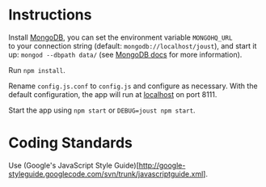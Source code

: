# Instructions

Install [MongoDB](https://www.mongodb.org/), you can set the environment variable `MONGOHQ_URL`  
to your connection string (default: `mongodb://localhost/joust`), and start it up: `mongod --dbpath data/` 
(see [MongoDB docs](http://docs.mongodb.org/manual/tutorial/manage-mongodb-rocesses/) for more information).

Run `npm install`.

Rename `config.js.conf` to `config.js` and configure as necessary. With the default configuration,
the app will run at [localhost](http://localhost:8111) on port 8111.

Start the app using `npm start` or `DEBUG=joust npm start`.

# Coding Standards

Use (Google's JavaScript Style Guide)[http://google-styleguide.googlecode.com/svn/trunk/javascriptguide.xml].
